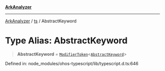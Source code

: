 [**ArkAnalyzer**](../../../../README.md)

***

[ArkAnalyzer](../../../../globals.md) / [ts](../README.md) / AbstractKeyword

# Type Alias: AbstractKeyword

> **AbstractKeyword** = [`ModifierToken`](../interfaces/ModifierToken.md)\<[`AbstractKeyword`](../enumerations/SyntaxKind.md#abstractkeyword)\>

Defined in: node\_modules/ohos-typescript/lib/typescript.d.ts:646
